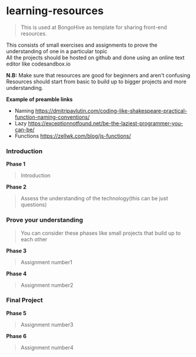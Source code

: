 # learning-resources

> This is used at BongoHive as template for sharing front-end resources.

This consists of small exercises and assignments to prove the understanding of one in a particular topic  
All the projects should be hosted on github and done using an online text editor like codesandbox.io

**N.B:** Make sure that resources are good for beginners and aren't confusing  
         Resources should start from basic to build up to bigger projects and more understanding. 


**Example of preamble links**
- Naming
  https://dmitripavlutin.com/coding-like-shakespeare-practical-function-naming-conventions/
- Lazy
  https://exceptionnotfound.net/be-the-laziest-programmer-you-can-be/
- Functions
https://zellwk.com/blog/js-functions/

### Introduction
**Phase 1**
> Introduction 




**Phase 2**
> Assess the understanding of the technology(this can be just questions)

### Prove your understanding
> You can consider these phases like small projects that build up to each other

**Phase 3**
> Assignment number1




**Phase 4**
> Assignment number2

### Final Project

**Phase 5**
> Assignment number3


**Phase 6**
> Assignment number4


